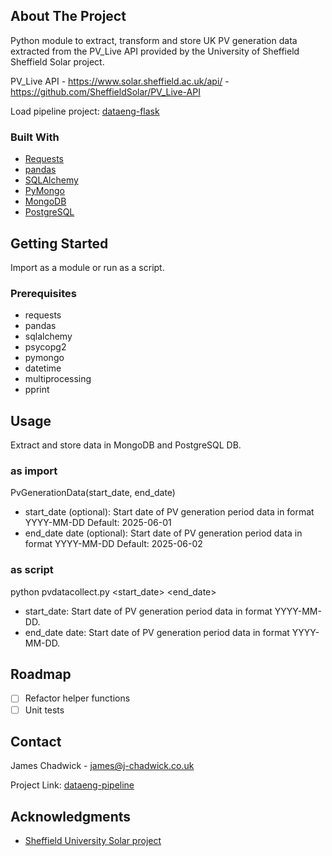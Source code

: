 ## About The Project

Python module to extract, transform and store UK PV generation data extracted from the PV_Live API provided by the University of Sheffield Sheffield Solar project.

PV_Live API - https://www.solar.sheffield.ac.uk/api/ - https://github.com/SheffieldSolar/PV_Live-API

Load pipeline project: [dataeng-flask](https://github.com/jachad83/dataeng-flask)

### Built With

* [Requests](https://requests.readthedocs.io/en/latest/)
* [pandas](https://pandas.pydata.org/)
* [SQLAlchemy](https://www.sqlalchemy.org/)
* [PyMongo](https://pymongo.readthedocs.io/en/stable/)
* [MongoDB](https://www.mongodb.com/)
* [PostgreSQL](https://www.postgresql.org/)

## Getting Started

Import as a module or run as a script.

### Prerequisites

* requests
* pandas
* sqlalchemy
* psycopg2
* pymongo
* datetime
* multiprocessing
* pprint

## Usage

Extract and store data in MongoDB and PostgreSQL DB.

### as import

PvGenerationData(start_date, end_date)
* start_date (optional): Start date of PV generation period data in format YYYY-MM-DD Default: 2025-06-01
* end_date date (optional): Start date of PV generation period data in format YYYY-MM-DD Default: 2025-06-02

### as script

python pvdatacollect.py <start_date> <end_date>
- start_date: Start date of PV generation period data in format YYYY-MM-DD.
- end_date date: Start date of PV generation period data in format YYYY-MM-DD.

## Roadmap

- [ ] Refactor helper functions
- [ ] Unit tests

## Contact

James Chadwick - james@j-chadwick.co.uk

Project Link: [dataeng-pipeline](https://github.com/jachad83/dataeng-pipeline)

## Acknowledgments

* [Sheffield University Solar project](https://www.solar.sheffield.ac.uk/api/)
